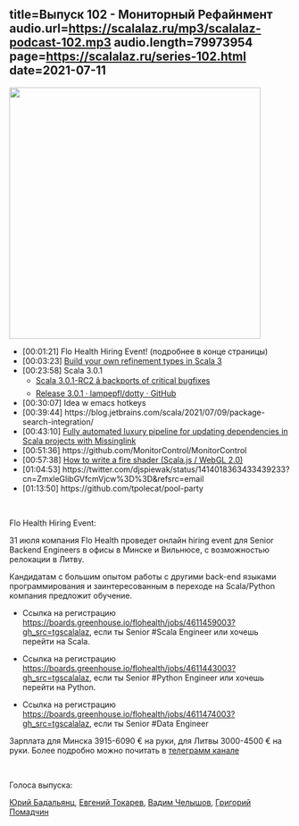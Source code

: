 title=Выпуск 102 - Мониторный Рефайнмент
audio.url=https://scalalaz.ru/mp3/scalalaz-podcast-102.mp3
audio.length=79973954
page=https://scalalaz.ru/series-102.html
date=2021-07-11
----
<img src="/img/episode102.jpg" width="450" />

<ul>
<li>[00:01:21] Flo Health Hiring Event! (подробнее в конце страницы)</li>
<li>[00:03:23] <a href="https://msitko.pl/blog/build-your-own-refinement-types-in-scala3.html">Build your own refinement types in Scala 3</a></li>
<li>[00:23:58] Scala 3.0.1
<ul>
<li><a href="https://dotty.epfl.ch/blog/2021/06/25/scala301-rc2.html">Scala 3.0.1-RC2 â backports of critical bugfixes</a></li>
<li><a href="https://github.com/lampepfl/dotty/releases/tag/3.0.1">Release 3.0.1 · lampepfl/dotty · GitHub</a></li>
</ul>
</li>
<li>[00:30:07] Idea w emacs hotkeys</li>
<li>[00:39:44] https://blog.jetbrains.com/scala/2021/07/09/package-search-integration/</li>
<li>[00:43:10] <a href="https://engineering.avast.io/fully-automated-luxury-pipeline-for-updating-dependencies-in-scala-projects-with-missinglink/">Fully automated luxury pipeline for updating dependencies in Scala projects with Missinglink</a></li>
<li>[00:51:36] https://github.com/MonitorControl/MonitorControl</li>
<li>[00:57:38] <a href="https://www.reddit.com/r/scala/comments/o4249h/how_to_write_a_fire_shader_scalajs_webgl_20/">How to write a fire shader (Scala.js / WebGL 2.0)</a></li>
<li>[01:04:53] https://twitter.com/djspiewak/status/1414018363433439233?cn=ZmxleGlibGVfcmVjcw%3D%3D&amp;refsrc=email</li>
<li>[01:13:50] https://github.com/tpolecat/pool-party</li>
</ul>

<br/>

Flo Health Hiring Event:

31 июля компания Flo Health проведет онлайн hiring event для Senior Backend Engineers в офисы в Минске и Вильнюсе, с возможностью релокации в Литву. 

Кандидатам с большим опытом работы с другими back-end языками программирования и заинтересованным в переходе на Scala/Python компания предложит обучение. 

* Ссылка на регистрацию https://boards.greenhouse.io/flohealth/jobs/4611459003?gh_src=tgscalalaz, если ты Senior #Scala Engineer или хочешь перейти на Scala.

* Ссылка на регистрацию https://boards.greenhouse.io/flohealth/jobs/4611443003?gh_src=tgscalalaz, если ты Senior #Python Engineer или хочешь перейти на Python.

* Ссылка на регистрацию https://boards.greenhouse.io/flohealth/jobs/4611474003?gh_src=tgscalalaz, если ты Senior #Data Engineer

Зарплата для Минска 3915-6090 € на руки, для Литвы 3000-4500 € на руки. Более подробно можно почитать в [телеграмм канале](https://t.me/scala_channel_ru/508)

<br/>

Голоса выпуска:

[Юрий Бадальянц](https://twitter.com/lmnet89),
[Евгений Токарев](https://twitter.com/strobegen),
[Вадим Челышов](https://github.com/dos65),
[Григорий Помадчин](https://github.com/pomadchin)
